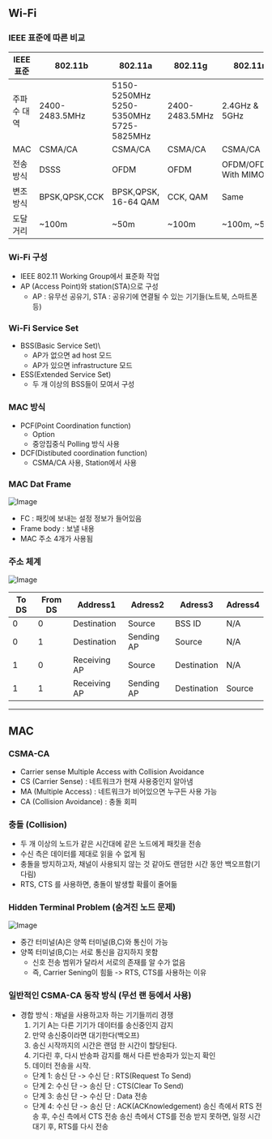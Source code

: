 ## Wi-Fi
### IEEE 표준에 따른 비교
| IEEE 표준 | 802.11b | 802.11a | 802.11g | 802.11n |
| ---------- | ------- | ----- |--------------| ----- |
| 주파수 대역 | 2400-2483.5MHz | 5150-5250MHz<br>5250-5350MHz<br>5725-5825MHz | 2400-2483.5MHz | 2.4GHz &<br> 5GHz |
| MAC | CSMA/CA | CSMA/CA | CSMA/CA | CSMA/CA |
| 전송 방식 | DSSS | OFDM | OFDM | OFDM/OFDMA<br>With MIMO |
| 변조 방식 | BPSK,QPSK,CCK | BPSK,QPSK,<br>16-64 QAM | CCK, QAM | Same |
| 도달 거리 | ~100m | ~50m | ~100m | ~100m, ~50m|

### Wi-Fi 구성
  * IEEE 802.11 Working Group에서 표준화 작업
  * AP (Access Point)와 station(STA)으로 구성
    * AP : 유무선 공유기, STA : 공유기에 연결될 수 있는 기기들(노트북, 스마트폰 등)

### Wi-Fi Service Set
  * BSS(Basic Service Set)\
    * AP가 없으면 ad host 모드
    * AP가 있으면 infrastructure 모드
  * ESS(Extended Service Set)
    * 두 개 이상의 BSS들이 모여서 구성

### MAC 방식
  * PCF(Point Coordination function)
    * Option
    * 중앙집중식 Polling 방식 사용
  * DCF(Distibuted coordination function)
    * CSMA/CA 사용, Station에서 사용

### MAC Dat Frame 
![Image](https://github.com/user-attachments/assets/aabe3bd2-b8b1-4926-8671-136869816b7f)
* FC : 패킷에 보내는 설정 정보가 들어있음
* Frame body : 보낼 내용
* MAC 주소 4개가 사용됨

### 주소 체계
![Image](https://github.com/user-attachments/assets/849b60b7-eb26-43d1-976e-500c9fbfe0d4)

| To DS | From DS | Address1 | Adress2 | Adress3 | Adress4 |
|-------|---------|----------|---------|---------|---------|
| 0 | 0 | Destination | Source | BSS ID | N/A |
| 0 | 1 | Destination | Sending AP | Source | N/A |
| 1 | 0 | Receiving AP | Source | Destination | N/A |
| 1 | 1 | Receiving AP | Sending AP | Destination | Source |

---

## MAC 
### CSMA-CA
 * Carrier sense Multiple Access with Collision Avoidance
 * CS (Carrier Sense) : 네트워크가 현재 사용중인지 알아냄
 * MA (Multiple Access) : 네트워크가 비어있으면 누구든 사용 가능
 * CA (Collision Avoidance) : 충돌 회피

### 충돌 (Collision)
 * 두 개 이상의 노드가 같은 시간대에 같은 노드에게 패킷을 전송
 * 수신 측은 데이터를 제대로 읽을 수 없게 됨
 * 충돌을 방지하고자, 채널이 사용되지 않는 것 같아도 랜덤한 시간 동안 백오프함(기다림)
 * RTS, CTS 를 사용하면, 충돌이 발생할 확률이 줄어듦

### Hidden Terminal Problem (숨겨진 노드 문제)
![Image](https://github.com/user-attachments/assets/88ff80f8-edef-4cba-88e4-689ce5746465)

 * 중간 터미널(A)은 양쪽 터미널(B,C)와 통신이 가능
 * 양쪽 터미널(B,C)는 서로 통신을 감지하지 못함
    * 신호 전송 범위가 달라서 서로의 존재를 알 수가 없음
    * 즉, Carrier Sening이 힘듦 -> RTS, CTS를 사용하는 이유

### 일반적인 CSMA-CA 동작 방식 (무선 랜 등에서 사용)
 * 경합 방식 : 채널을 사용하고자 하는 기기들끼리 경쟁
   1. 기기 A는 다른 기기가 데이터를 송신중인지 감지
   2. 만약 송신중이라면 대기한다(백오프)
   3. 송신 시작까지의 시간은 랜덤 한 시간이 할당된다.
   4. 기다린 후, 다시 반송파 감지를 해서 다른 반송파가 있는지 확인
   5. 데이터 전송을 시작.
    * 단계 1: 송신 단 -> 수신 단 : RTS(Request To Send)
    * 단계 2: 수신 단 -> 송신 단 : CTS(Clear To Send)
    * 단계 3: 송신 단 -> 수신 단 : Data 전송
    * 단계 4: 수신 단 -> 송신 단 : ACK(ACKnowledgement)
  송신 측에서 RTS 전송 후, 수신 측에서 CTS 전송
  송신 측에서 CTS를 전송 받지 못하면, 일정 시간 대기 후, RTS를 다시 전송

